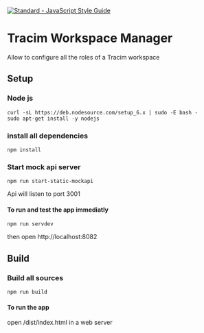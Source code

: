 [![Standard - JavaScript Style Guide](https://img.shields.io/badge/code%20style-standard-brightgreen.svg)](http://standardjs.com/)

# Tracim Workspace Manager
Allow to configure all the roles of a Tracim workspace

## Setup
### Node js
```
curl -sL https://deb.nodesource.com/setup_6.x | sudo -E bash -
sudo apt-get install -y nodejs
```

### install all dependencies
```
npm install
```

### Start mock api server
```
npm run start-static-mockapi
```
Api will listen to port 3001

#### To run and test the app immediatly
```
npm run servdev
```
then open http://localhost:8082

## Build
### Build all sources
```
npm run build
```
#### To run the app 
open /dist/index.html in a web server
